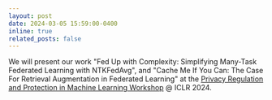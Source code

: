 ```yaml
---
layout: post
date: 2024-03-05 15:59:00-0400
inline: true
related_posts: false
---
```


We will present our work "Fed Up with Complexity: Simplifying Many-Task Federated Learning with NTKFedAvg", and "Cache Me If You Can: The Case For Retrieval Augmentation in Federated Learning" at the [Privacy Regulation and Protection in Machine Learning Workshop](https://pml-workshop.github.io/iclr24/) @ ICLR 2024. 
